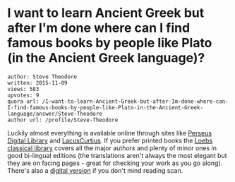# I want to learn Ancient Greek but after I'm done where can I find famous books by people like Plato (in the Ancient Greek language)?

	author: Steve Theodore
	written: 2015-11-09
	views: 583
	upvotes: 9
	quora url: /I-want-to-learn-Ancient-Greek-but-after-Im-done-where-can-I-find-famous-books-by-people-like-Plato-in-the-Ancient-Greek-language/answer/Steve-Theodore
	author url: /profile/Steve-Theodore


Luckily almost everything is available online through sites like [Perseus Digital Library](http://www.perseus.tufts.edu/hopper/) and [LacusCurtius](http://penelope.uchicago.edu/Thayer/E/Roman/home.html). If you prefer printed books the [Loebs classical library](http://amzn.to/1RK7j8o) covers all the major authors and plenty of minor ones in good bi-lingual editions (the translations aren't always the most elegant but they are on facing pages - great for checking your work as you go along). There's also a [digital version](http://www.loebclassics.com/) if you don't mind reading scan.

